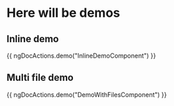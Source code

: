 # Here will be demos

## Inline demo

{{ ngDocActions.demo("InlineDemoComponent") }}

## Multi file demo

{{ ngDocActions.demo("DemoWithFilesComponent") }}

